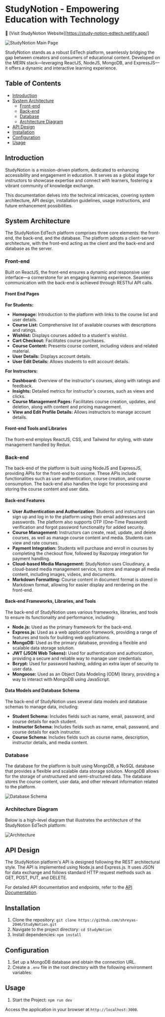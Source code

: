 # StudyNotion - Empowering Education with Technology
🚀 [Visit StudyNotion Website][https://study-notion-edtech.netlify.app/]

![StudyNotion Main Page](images/Mainpage.jpg.jpeg)

StudyNotion stands as a robust EdTech platform, seamlessly bridging the gap between creators and consumers of educational content. Developed on the MERN stack—leveraging ReactJS, NodeJS, MongoDB, and ExpressJS—it offers a dynamic and interactive learning experience.

## Table of Contents

- [Introduction](#introduction)
- [System Architecture](#system-architecture)
  - [Front-end](#front-end)
  - [Back-end](#back-end)
  - [Database](#database)
  - [Architecture Diagram](#architecture-diagram)
- [API Design](#api-design)
- [Installation](#installation)
- [Configuration](#configuration)
- [Usage](#usage)

## Introduction

StudyNotion is a mission-driven platform, dedicated to enhancing accessibility and engagement in education. It serves as a global stage for instructors to showcase expertise and connect with learners, fostering a vibrant community of knowledge exchange.

This documentation delves into the technical intricacies, covering system architecture, API design, installation guidelines, usage instructions, and future enhancement possibilities.

## System Architecture

The StudyNotion EdTech platform comprises three core elements: the front-end, the back-end, and the database. The platform adopts a client-server architecture, with the front-end acting as the client and the back-end and database as the server.

### Front-end

Built on ReactJS, the front-end ensures a dynamic and responsive user interface—a cornerstone for an engaging learning experience. Seamless communication with the back-end is achieved through RESTful API calls.

#### Front End Pages

**For Students:**

- **Homepage:** Introduction to the platform with links to the course list and user details.
- **Course List:** Comprehensive list of available courses with descriptions and ratings.
- **Wishlist:** Displays courses added to a student's wishlist.
- **Cart Checkout:** Facilitates course purchases.
- **Course Content:** Presents course content, including videos and related material.
- **User Details:** Displays account details.
- **User Edit Details:** Allows students to edit account details.

**For Instructors:**

- **Dashboard:** Overview of the instructor's courses, along with ratings and feedback.
- **Insights:** Detailed metrics for instructor's courses, such as views and clicks.
- **Course Management Pages:** Facilitates course creation, updates, and deletion, along with content and pricing management.
- **View and Edit Profile Details:** Allows instructors to manage account details.

#### Front-end Tools and Libraries

The front-end employs ReactJS, CSS, and Tailwind for styling, with state management handled by Redux.

### Back-end

The back-end of the platform is built using NodeJS and ExpressJS, providing APIs for the front-end to consume. These APIs include functionalities such as user authentication, course creation, and course consumption. The back-end also handles the logic for processing and storing the course content and user data.

#### Back-end Features

- **User Authentication and Authorization:** Students and instructors can sign up and log in to the platform using their email addresses and passwords. The platform also supports OTP (One-Time Password) verification and forgot password functionality for added security.
- **Course Management:** Instructors can create, read, update, and delete courses, as well as manage course content and media. Students can view and rate courses.
- **Payment Integration:** Students will purchase and enroll in courses by completing the checkout flow, followed by Razorpay integration for payment handling.
- **Cloud-based Media Management:** StudyNotion uses Cloudinary, a cloud-based media management service, to store and manage all media content, including images, videos, and documents.
- **Markdown Formatting:** Course content in document format is stored in Markdown format, allowing for easier display and rendering on the front-end.

#### Back-end Frameworks, Libraries, and Tools

The back-end of StudyNotion uses various frameworks, libraries, and tools to ensure its functionality and performance, including:

- **Node.js:** Used as the primary framework for the back-end.
- **Express.js:** Used as a web application framework, providing a range of features and tools for building web applications.
- **MongoDB:** Used as the primary database, providing a flexible and scalable data storage solution.
- **JWT (JSON Web Tokens):** Used for authentication and authorization, providing a secure and reliable way to manage user credentials.
- **Bcrypt:** Used for password hashing, adding an extra layer of security to user data.
- **Mongoose:** Used as an Object Data Modeling (ODM) library, providing a way to interact with MongoDB using JavaScript.

#### Data Models and Database Schema

The back-end of StudyNotion uses several data models and database schemas to manage data, including:

- **Student Schema:** Includes fields such as name, email, password, and course details for each student.
- **Instructor Schema:** Includes fields such as name, email, password, and course details for each instructor.
- **Course Schema:** Includes fields such as course name, description, instructor details, and media content.

### Database

The database for the platform is built using MongoDB, a NoSQL database that provides a flexible and scalable data storage solution. MongoDB allows for the storage of unstructured and semi-structured data. The database stores the course content, user data, and other relevant information related to the platform.

![Database Schema](images/schema.png)

### Architecture Diagram

Below is a high-level diagram that illustrates the architecture of the StudyNotion EdTech platform:

![Architecture](images/architecture.png)

## API Design

The StudyNotion platform's API is designed following the REST architectural style. The API is implemented using Node.js and Express.js. It uses JSON for data exchange and follows standard HTTP request methods such as GET, POST, PUT, and DELETE.

For detailed API documentation and endpoints, refer to the [API Documentation](/api-docs).

## Installation

1. Clone the repository: `git clone https://github.com/shreyas-2046/StudyNotion.git`
2. Navigate to the project directory: `cd StudyNotion`
3. Install dependencies: `npm install`

## Configuration

1. Set up a MongoDB database and obtain the connection URL.
2. Create a `.env` file in the root directory with the following environment variables:

   
## Usage

1. Start the Project: `npm run dev`

Access the application in your browser at `http://localhost:3000`.

